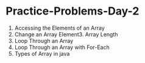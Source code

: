 # Practice-Problems-Day-2
1. Accessing the Elements of an Array
2. Change an Array Element3. Array Length
4. Loop Through an Array
5. Loop Through an Array with For-Each
6. Types of Array in java
